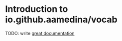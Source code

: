 # Introduction to io.github.aamedina/vocab

TODO: write [great documentation](http://jacobian.org/writing/what-to-write/)

